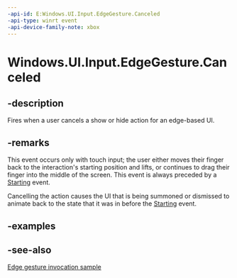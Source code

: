 ```yaml
---
-api-id: E:Windows.UI.Input.EdgeGesture.Canceled
-api-type: winrt event
-api-device-family-note: xbox
---
```


<!-- Event syntax
public event Windows.Foundation.TypedEventHandler Canceled<Windows.UI.Input.EdgeGesture,  Windows.UI.Input.EdgeGestureEventArgs>
-->

# Windows.UI.Input.EdgeGesture.Canceled

## -description
Fires when a user cancels a show or hide action for an edge-based UI.

## -remarks
This event occurs only with touch input; the user either moves their finger back to the interaction's starting position and lifts, or continues to drag their finger into the middle of the screen. This event is always preceded by a [Starting](edgegesture_starting.md) event.

Cancelling the action causes the UI that is being summoned or dismissed to animate back to the state that it was in before the [Starting](edgegesture_starting.md) event.

## -examples

## -see-also
[Edge gesture invocation sample](https://github.com/microsoftarchive/msdn-code-gallery-microsoft/tree/411c271e537727d737a53fa2cbe99eaecac00cc0/Official%20Windows%20Platform%20Sample/Windows%208%20app%20samples/%5BJavaScript%5D-Windows%208%20app%20samples/JavaScript/Windows%208%20app%20samples/Edge%20gesture%20invocation%20sample%20(Windows%208))
